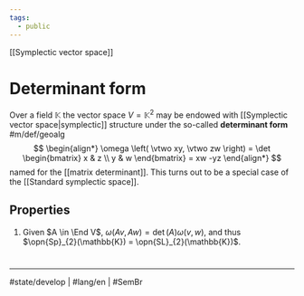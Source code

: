 ```yaml
---
tags:
  - public
---
```

[[Symplectic vector space]]
# Determinant form

Over a field $\mathbb{K}$ the vector space $V=\mathbb{K}^2$ may be endowed with [[Symplectic vector space|symplectic]] structure under the so-called **determinant form** #m/def/geoalg 
$$
\begin{align*}
\omega \left(  \vtwo xy, \vtwo zw \right) = \det \begin{bmatrix}
x & z \\
y & w
\end{bmatrix}
= xw -yz
\end{align*}
$$
named for the [[matrix determinant]].
This turns out to be a special case of the [[Standard symplectic space]].

## Properties

1. Given $A \in \End V$, $\omega(Av, Aw) = \det(A) \omega(v,w)$,
   and thus $\opn{Sp}_{2}(\mathbb{K}) = \opn{SL}_{2}(\mathbb{K})$.


#
---
#state/develop | #lang/en | #SemBr

